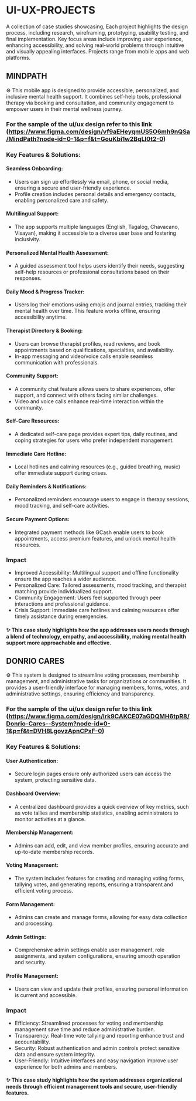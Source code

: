 # UI-UX-PROJECTS
A collection of case studies showcasing, Each project highlights the design process, including research, wireframing, prototyping, usability testing, and final implementation. Key focus areas include improving user experience, enhancing accessibility, and solving real-world problems through intuitive and visually appealing interfaces. Projects range from mobile apps and web platforms.

## MINDPATH 
⚙️ This mobile app is designed to provide accessible, personalized, and inclusive mental health support. It combines self-help tools, professional therapy via booking and consultation, and community engagement to empower users in their mental wellness journey.
### For the sample of the ui/ux design refer to this link (https://www.figma.com/design/vf9aEHeyqmUS5O6mh9nQSa/MindPath?node-id=0-1&p=f&t=GouKbi1w2BqLl0t2-0)
### Key Features & Solutions:
#### Seamless Onboarding:
- Users can sign up effortlessly via email, phone, or social media, ensuring a secure and user-friendly experience.
- Profile creation includes personal details and emergency contacts, enabling personalized care and safety.
#### Multilingual Support:
- The app supports multiple languages (English, Tagalog, Chavacano, Visayan), making it accessible to a diverse user base and fostering inclusivity.
#### Personalized Mental Health Assessment:
- A guided assessment tool helps users identify their needs, suggesting self-help resources or professional consultations based on their responses.
#### Daily Mood & Progress Tracker:
- Users log their emotions using emojis and journal entries, tracking their mental health over time. This feature works offline, ensuring accessibility anytime.
#### Therapist Directory & Booking:
- Users can browse therapist profiles, read reviews, and book appointments based on qualifications, specialties, and availability.
- In-app messaging and video/voice calls enable seamless communication with professionals.
#### Community Support:
- A community chat feature allows users to share experiences, offer support, and connect with others facing similar challenges.
- Video and voice calls enhance real-time interaction within the community.
#### Self-Care Resources:
- A dedicated self-care page provides expert tips, daily routines, and coping strategies for users who prefer independent management.
#### Immediate Care Hotline:
- Local hotlines and calming resources (e.g., guided breathing, music) offer immediate support during crises.
#### Daily Reminders & Notifications:
- Personalized reminders encourage users to engage in therapy sessions, mood tracking, and self-care activities.
#### Secure Payment Options:
- Integrated payment methods like GCash enable users to book appointments, access premium features, and unlock mental health resources.

### Impact
- Improved Accessibility: Multilingual support and offline functionality ensure the app reaches a wider audience.
- Personalized Care: Tailored assessments, mood tracking, and therapist matching provide individualized support.
- Community Engagement: Users feel supported through peer interactions and professional guidance.
- Crisis Support: Immediate care hotlines and calming resources offer timely assistance during emergencies.
  
#### ✨ This case study highlights how the app addresses users needs through a blend of technology, empathy, and accessibility, making mental health support more approachable and effective.



## DONRIO CARES  
⚙️ This system is designed to streamline voting processes, membership management, and administrative tasks for organizations or communities. It provides a user-friendly interface for managing members, forms, votes, and administrative settings, ensuring efficiency and transparency.
### For the sample of the ui/ux design refer to this link (https://www.figma.com/design/lrk9CAKCE07aGDQMH6tpR8/Donrio-Cares--System?node-id=0-1&p=f&t=DVH8LgovzApnCPxF-0)
### Key Features & Solutions:
#### User Authentication:
- Secure login pages ensure only authorized users can access the system, protecting sensitive data.
#### Dashboard Overview:
- A centralized dashboard provides a quick overview of key metrics, such as vote tallies and membership statistics, enabling administrators to monitor activities at a glance.
#### Membership Management:
- Admins can add, edit, and view member profiles, ensuring accurate and up-to-date membership records.
#### Voting Management:
- The system includes features for creating and managing voting forms, tallying votes, and generating reports, ensuring a transparent and efficient voting process.
#### Form Management:
- Admins can create and manage forms, allowing for easy data collection and processing.
#### Admin Settings:
- Comprehensive admin settings enable user management, role assignments, and system configurations, ensuring smooth operation and security.
#### Profile Management:
- Users can view and update their profiles, ensuring personal information is current and accessible.

### Impact
- Efficiency: Streamlined processes for voting and membership management save time and reduce administrative burden.
- Transparency: Real-time vote tallying and reporting enhance trust and accountability.
- Security: Robust authentication and admin controls protect sensitive data and ensure system integrity.
- User-Friendly: Intuitive interfaces and easy navigation improve user experience for both admins and members.
  
#### ✨ This case study highlights how the system addresses organizational needs through efficient management tools and secure, user-friendly features.
